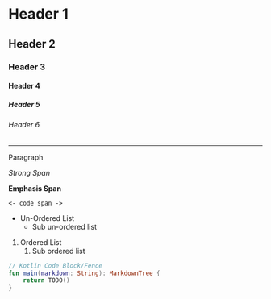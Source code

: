 # Header 1

## Header 2

### Header 3

#### Header 4

##### Header 5

###### Header 6

---

Paragraph

_Strong Span_

__Emphasis Span__

`<- code span ->`

- Un-Ordered List
    - Sub un-ordered list

1. Ordered List
    1. Sub ordered list

```kotlin
// Kotlin Code Block/Fence
fun main(markdown: String): MarkdownTree {
    return TODO()
}
```